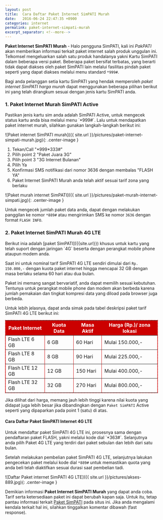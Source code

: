 ```yaml
---
layout: post
title:  Cara Daftar Paket Internet SimPATI Murah
date:   2016-06-24 22:47:35 +0900
categories: internet
permalink: paket-internet-simpati-murah
excerpt_separator: <!--more-->
---
```


<b>Paket Internet SimPATI Murah</b> - Halo pengguna SimPATI, kali ini <i>PakPATI</i> akan memberikan informasi terkait paket internet salah produk unggulan ini. Telkomsel mengeluarkan salah satu produk handalanya yakni Kartu SimPATI dalam beberapa versi paket. Beberapa paket bersifat<!--more--> terbatas, yang berarti tidak dapat diakses oleh paket SimPATI lain melalui fasilitas pindah paket seperti yang dapat diakses melalui menu standard `*999#`.

Bagi anda pelanggan setia kartu SimPATI yang hendak memperoleh <i>paket internet SimPATI harga murah</i> dapat menggunakan beberapa pilihan berikut ini yang telah dirangkum sesuai dengan jenis kartu SimPATI anda.
<h3>1. Paket Internet Murah SimPATI Active</h3>
Pastikan jenis kartu sim anda adalah SimPATI Active, untuk mengecek status kartu anda bisa melalui menu `*999#`. Lalu untuk mendapatkan paket internet murah, silahkan gunakan langkah-langkah berikut ini:

![Paket internet SimPATI murah]({{ site.url }}/pictures/paket-internet-simpati-murah.jpg){: .center-image }

<ol>
 	<li>Tekan/Call "*999*333#"</li>
 	<li>Pilih point 2 "Paket Juara 3G"</li>
 	<li>Pilih point 3 "3G Internet Bulanan"</li>
 	<li>Pilih Ya</li>
 	<li>Konfirmasi SMS notifikasi dari nomor 3636 dengan membalas "FLASH YA"</li>
 	<li>Paket Internet SimPATI Murah anda telah aktif sesuai tarif zona yang berlaku</li>
</ol>

![Paket murah internet SimPATI]({{ site.url }}/pictures/paket-murah-internet-simpati.jpg){: .center-image }

Untuk mengecek jumlah paket data anda, dapat dengan melakukan panggilan ke nomor `*889#` atau mengirimkan SMS ke nomor `3636` dengan format `FLASH INFO`.

<h3>2. Paket Internet SimPATI Murah 4G LTE</h3>
Berikut inia adalah [paket SimPATI]({{site.url}}) khusus untuk kartu yang telah suport dengan jaringan `4G` beserta dengan perangkat mobile phone ataupun modem anda.

Saat ini untuk nominal tarif SimPATI 4G LTE sendiri dimulai dari `Rp. 150.000,-` dengan kuota paket internet hingga mencapai 32 GB dengan masa berlaku selama 60 hari atau dua bulan.

Paket ini memang sangat bervariatif, anda dapat memilih sesuai kebutuhan. Tentunya untuk perangkat mobile phone dan modem akan berbeda karena jumlah pemakaian dan tingkat kompresi data yang diload pada browser juga berbeda.

Untuk lebih jelasnya, dapat anda simak pada tabel deskripsi paket tarif SimPATI 4G LTE berikut ini:
<table border="1px" cellpadding="5" cellspacing="0" style="width:100%;border-collapse:collapse;border:1px dashed #c00;margin-top:5px;margin-bottom:5px;" class="paket-simpati-internet-mudah-4g-lte">
	<tr style="text-align:center;color:#fff;background:#cc0000;">
		<th>Paket Internet</th>
		<th>Kuota Data</th>
		<th>Masa Aktif</th>
		<th>Harga (Rp.)/ zona lokasi</th>
	</tr>
	<tr>
		<td>Flash LTE 6 GB</td>
		<td>6 GB</td>
		<td>60 Hari</td>
		<td>Mulai 150.000,-</td>
	</tr>
	<tr>
		<td>Flash LTE 8 GB</td>
		<td>8 GB</td>
		<td>90 Hari</td>
		<td>Mulai 225.000,-</td>
	</tr>
	<tr>
		<td>Flash LTE 12 GB</td>
		<td>12 GB</td>
		<td>150 Hari</td>
		<td>Mulai 400.000,-</td>
	</tr>
	<tr>
		<td>Flash LTE 32 GB</td>
		<td>32 GB</td>
		<td>270 Hari</td>
		<td>Mulai 800.000,-</td>
	</tr>
</table>

Jika dilihat dari harga, memang jauh lebih tinggi karena nilai kuota yang didapat juga lebih besar jika dibandingkan dengan `Paket SimPATI` Active seperti yang dipaparkan pada point 1 (satu) di atas.

<h4>Cara Daftar Paket SimPATI Internet 4G LTE</h4>
Untuk mendaftar paket SimPATI 4G LTE ini, prosesnya sama dengan pendaftaran paket FLASH, yakni melalui kode dial `*363#`. Selanjutnya anda pilih Paket 4G LTE yang terdiri dari paket sebulan dan lebih dari satu bulan.

Setelah melakukan pembelian paket SimPATI 4G LTE, selanjutnya lakukan pengecekan paket melalui kode dial `*889#` untuk memastikan quota yang anda beli telah diaktifkan sesuai durasi saat pembelian tadi.

![Daftar Paket internet SimPATI 4G LTE]({{ site.url }}/pictures/akses-889.jpg){: .center-image }

Demikian informasi  <strong>Paket Internet SimPATI Murah</strong> yang dapat anda coba. Tarif serta ketersediaan paket ini dapat berubah kapan saja. Untuk itu, tetap pantau informasi terkait [Paket SimPATI]({{site.url}}) pada situs ini. Jika anda mengalami kendala terkait hal ini, silahkan tinggalkan komentar dibawah (fast response).